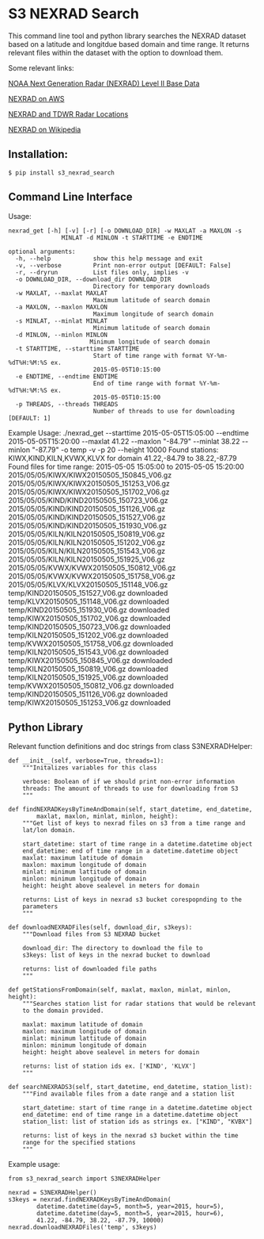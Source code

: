 # S3 NEXRAD Search
This command line tool and python library searches the NEXRAD dataset based on a latitude and longitdue based domain and
time range. It returns relevant files within the dataset with the option to
download them. 

Some relevant links:

[NOAA Next Generation Radar (NEXRAD) Level II Base Data](https://data.noaa.gov/dataset/noaa-next-generation-radar-nexrad-level-ii-base-data)

[NEXRAD on AWS](https://aws.amazon.com/public-datasets/nexrad/)

[NEXRAD and TDWR Radar Locations](https://www.roc.noaa.gov/WSR88D/Maps.aspx)

[NEXRAD on Wikipedia](https://en.wikipedia.org/wiki/NEXRAD)


## Installation:

    $ pip install s3_nexrad_search


## Command Line Interface

Usage:

    nexrad_get [-h] [-v] [-r] [-o DOWNLOAD_DIR] -w MAXLAT -a MAXLON -s
                   MINLAT -d MINLON -t STARTTIME -e ENDTIME

    optional arguments:
      -h, --help            show this help message and exit
      -v, --verbose         Print non-error output [DEFAULT: False]
      -r, --dryrun          List files only, implies -v
      -o DOWNLOAD_DIR, --download_dir DOWNLOAD_DIR
                            Directory for temporary downloads
      -w MAXLAT, --maxlat MAXLAT
                            Maximum latitude of search domain
      -a MAXLON, --maxlon MAXLON
                            Maximum longitude of search domain
      -s MINLAT, --minlat MINLAT
                            Minimum latitude of search domain
      -d MINLON, --minlon MINLON
                           Minimum longitude of search domain
      -t STARTTIME, --starttime STARTTIME
                            Start of time range with format %Y-%m-%dT%H:%M:%S ex.
                            2015-05-05T10:15:00
      -e ENDTIME, --endtime ENDTIME
                            End of time range with format %Y-%m-%dT%H:%M:%S ex.
                            2015-05-05T10:15:00
      -p THREADS, --threads THREADS
                            Number of threads to use for downloading [DEFAULT: 1]

Example Usage:
    ./nexrad_get --starttime 2015-05-05T15:05:00 --endtime 2015-05-05T15:20:00 --maxlat 41.22 --maxlon "-84.79" --minlat 38.22 --minlon "-87.79" -o temp -v -p 20 --height 10000
	Found stations: KIWX,KIND,KILN,KVWX,KLVX for domain 41.22,-84.79 to 38.22,-87.79
	Found files for time range: 2015-05-05 15:05:00 to 2015-05-05 15:20:00
	2015/05/05/KIWX/KIWX20150505_150845_V06.gz
	2015/05/05/KIWX/KIWX20150505_151253_V06.gz
	2015/05/05/KIWX/KIWX20150505_151702_V06.gz
	2015/05/05/KIND/KIND20150505_150723_V06.gz
	2015/05/05/KIND/KIND20150505_151126_V06.gz
	2015/05/05/KIND/KIND20150505_151527_V06.gz
	2015/05/05/KIND/KIND20150505_151930_V06.gz
	2015/05/05/KILN/KILN20150505_150819_V06.gz
	2015/05/05/KILN/KILN20150505_151202_V06.gz
	2015/05/05/KILN/KILN20150505_151543_V06.gz
	2015/05/05/KILN/KILN20150505_151925_V06.gz
	2015/05/05/KVWX/KVWX20150505_150812_V06.gz
	2015/05/05/KVWX/KVWX20150505_151758_V06.gz
	2015/05/05/KLVX/KLVX20150505_151148_V06.gz
    temp/KIND20150505_151527_V06.gz downloaded
    temp/KLVX20150505_151148_V06.gz downloaded
    temp/KIND20150505_151930_V06.gz downloaded
    temp/KIWX20150505_151702_V06.gz downloaded
    temp/KIND20150505_150723_V06.gz downloaded
    temp/KILN20150505_151202_V06.gz downloaded
    temp/KVWX20150505_151758_V06.gz downloaded
    temp/KILN20150505_151543_V06.gz downloaded
    temp/KIWX20150505_150845_V06.gz downloaded
    temp/KILN20150505_150819_V06.gz downloaded
    temp/KILN20150505_151925_V06.gz downloaded
    temp/KVWX20150505_150812_V06.gz downloaded
    temp/KIND20150505_151126_V06.gz downloaded
    temp/KIWX20150505_151253_V06.gz downloaded

## Python Library

Relevant function definitions and doc strings from class S3NEXRADHelper:

    def __init__(self, verbose=True, threads=1):
        """Initalizes variables for this class

        verbose: Boolean of if we should print non-error information
        threads: The amount of threads to use for downloading from S3
        """

    def findNEXRADKeysByTimeAndDomain(self, start_datetime, end_datetime,
            maxlat, maxlon, minlat, minlon, height):
        """Get list of keys to nexrad files on s3 from a time range and 
        lat/lon domain.

        start_datetime: start of time range in a datetime.datetime object
        end_datetime: end of time range in a datetime.datetime object
        maxlat: maximum latitude of domain
        maxlon: maximum longitude of domain
        minlat: minimum lattitude of domain
        minlon: minimum longitude of domain
        height: height above sealevel in meters for domain

        returns: List of keys in nexrad s3 bucket corespopnding to the
        parameters
        """

    def downloadNEXRADFiles(self, download_dir, s3keys):
        """Download files from S3 NEXRAD bucket

        download_dir: The directory to download the file to
        s3keys: list of keys in the nexrad bucket to download

        returns: list of downloaded file paths
        """
        
    def getStationsFromDomain(self, maxlat, maxlon, minlat, minlon, height):
        """Searches station list for radar stations that would be relevant
        to the domain provided.

        maxlat: maximum latitude of domain
        maxlon: maximum longitude of domain
        minlat: minimum lattitude of domain
        minlon: minimum longitude of domain
        height: height above sealevel in meters for domain

        returns: list of station ids ex. ['KIND', 'KLVX']
        """        
        
    def searchNEXRADS3(self, start_datetime, end_datetime, station_list):
        """Find available files from a date range and a station list

        start_datetime: start of time range in a datetime.datetime object
        end_datetime: end of time range in a datetime.datetime object
        station_list: list of station ids as strings ex. ["KIND", "KVBX"]

        returns: list of keys in the nexrad s3 bucket within the time 
        range for the specified stations
        """        

Example usage:
    
    from s3_nexrad_search import S3NEXRADHelper
    
    nexrad = S3NEXRADHelper()
    s3keys = nexrad.findNEXRADKeysByTimeAndDomain(
            datetime.datetime(day=5, month=5, year=2015, hour=5),
            datetime.datetime(day=5, month=5, year=2015, hour=6),
            41.22, -84.79, 38.22, -87.79, 10000)
    nexrad.downloadNEXRADFiles('temp', s3keys)
